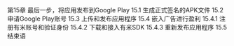 第15章 最后一步，将应用发布到Google Play
15.1 生成正式签名的APK文件
15.2 申请Google Play账号
15.3 上传和发布应用程序
15.4 嵌入广告进行盈利
	15.4.1 注册有米账号和验证身份
	15.4.2 下载和接入有米SDK
	15.4.3 重新发布应用程序
15.5 结束语